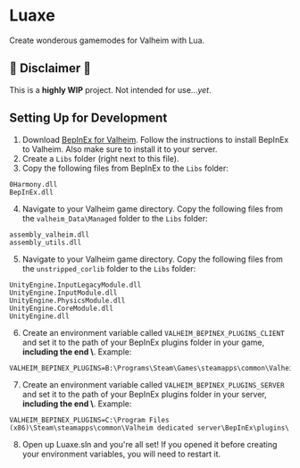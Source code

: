 # Luaxe

Create wonderous gamemodes for Valheim with Lua. 

## 🛑 Disclaimer 🛑
This is a **highly WIP** project. Not intended for use..._yet_.

## Setting Up for Development

1. Download [BepInEx for Valheim](https://valheim.thunderstore.io/package/denikson/BepInExPack_Valheim/). Follow the instructions to install BepInEx to Valheim. Also make sure to install it to your server.
2. Create a `Libs` folder (right next to this file).
3. Copy the following files from BepInEx to the `Libs` folder:
```
0Harmony.dll
BepInEx.dll
```
4. Navigate to your Valheim game directory. Copy the following files from the `valheim_Data\Managed` folder to the `Libs` folder:
```
assembly_valheim.dll
assembly_utils.dll
```
5. Navigate to your Valheim game directory. Copy the following files from the `unstripped_corlib` folder to the `Libs` folder:
```
UnityEngine.InputLegacyModule.dll
UnityEngine.InputModule.dll
UnityEngine.PhysicsModule.dll
UnityEngine.CoreModule.dll
UnityEngine.dll
```
6. Create an environment variable called `VALHEIM_BEPINEX_PLUGINS_CLIENT` and set it to the path of your BepInEx plugins folder in your game, **including the end \\**. Example:
```
VALHEIM_BEPINEX_PLUGINS=B:\Programs\Steam\Games\steamapps\common\Valheim\BepInEx\plugins\
```
7. Create an environment variable called `VALHEIM_BEPINEX_PLUGINS_SERVER` and set it to the path of your BepInEx plugins folder in your server, **including the end \\**. Example:
```
VALHEIM_BEPINEX_PLUGINS=C:\Program Files (x86)\Steam\steamapps\common\Valheim dedicated server\BepInEx\plugins\
```
8. Open up Luaxe.sln and you're all set! If you opened it before creating your environment variables, you will need to restart it.
